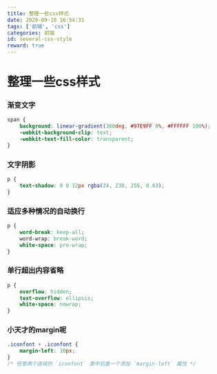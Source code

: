 ```yaml
---
title: 整理一些css样式
date: 2020-09-10 16:54:31
tags: ['前端', 'css']
categories: 前端
id: several-css-style
reward: true
---
```


# 整理一些css样式

### 渐变文字

```css
span {
    background: linear-gradient(360deg, #97E9FF 0%, #FFFFFF 100%);
    -webkit-background-clip: text;
    -webkit-text-fill-color: transparent;
}
```

### 文字阴影

```css
p {
    text-shadow: 0 0 12px rgba(24, 230, 255, 0.63);
}
```

### 适应多种情况的自动换行

```css
p {
    word-break: keep-all;
    word-wrap: break-word;
    white-space: pre-wrap;
}
```

### 单行超出内容省略

```css
p {
    overflow: hidden;
    text-overflow: ellipsis;
    white-space: nowrap;
}
```

### 小天才的margin呢

```css
.iconfont + .iconfont {
    margin-left: 10px;
}
/* 任意两个连续的 `iconfont` 类中后面一个添加 `margin-left` 属性 */
```

